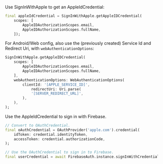 Use SignInWithApple to get an AppleIdCredential:

```Dart
final appleIdCredential = SignInWithApple.getAppleIDCredential(
    scopes: [
        AppleIDAuthorizationScopes.email,
        AppleIDAuthorizationScopes.fullName,
    ]);
```

For Android/Web config, also use the (previously created) Service Id and Redirect Uri, with `webAuthenticationOptions`: 

```Dart
SignInWithApple.getAppleIDCredential(
    scopes: [
        AppleIDAuthorizationScopes.email,
        AppleIDAuthorizationScopes.fullName,
    ],
    webAuthenticationOptions: WebAuthenticationOptions(
        clientId: '[APPLE_SERVICE_ID]',
            redirectUri: Uri.parse(
            '[SERVER_REDIRECT_URL]',
        ),
    ),
);
```

Use the AppleIdCredential to sign in with Firebase.

```Dart 
// Convert to OAuthCredential.
final oAuthCredential = OAuthProvider('apple.com').credential(
    idToken: credential.identityToken,
    accessToken: credential.authorizationCode,
);

// Use the OAuthCredential to sign in to Firebase.
final userCredential = await FirebaseAuth.instance.signInWithCredential(oAuthCredential);
```
